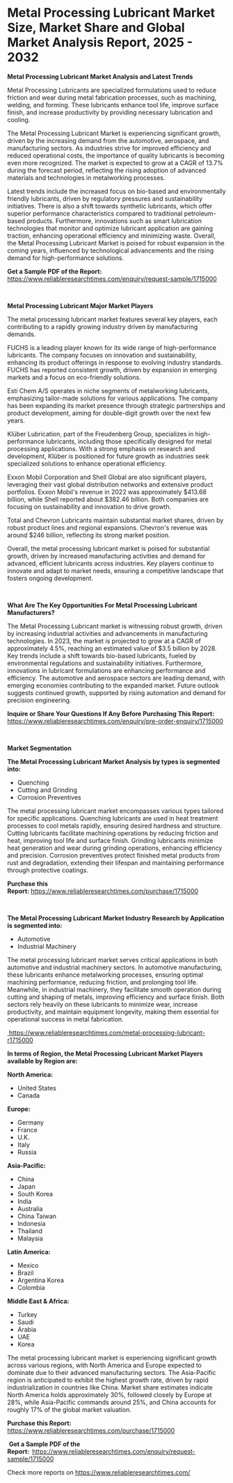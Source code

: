 <p><h1>Metal Processing Lubricant Market Size, Market Share and Global Market Analysis Report, 2025 - 2032</h1></p><p><strong>Metal Processing Lubricant Market Analysis and Latest Trends</strong></p>
<p><p>Metal Processing Lubricants are specialized formulations used to reduce friction and wear during metal fabrication processes, such as machining, welding, and forming. These lubricants enhance tool life, improve surface finish, and increase productivity by providing necessary lubrication and cooling. </p><p>The Metal Processing Lubricant Market is experiencing significant growth, driven by the increasing demand from the automotive, aerospace, and manufacturing sectors. As industries strive for improved efficiency and reduced operational costs, the importance of quality lubricants is becoming even more recognized. The market is expected to grow at a CAGR of 13.7% during the forecast period, reflecting the rising adoption of advanced materials and technologies in metalworking processes. </p><p>Latest trends include the increased focus on bio-based and environmentally friendly lubricants, driven by regulatory pressures and sustainability initiatives. There is also a shift towards synthetic lubricants, which offer superior performance characteristics compared to traditional petroleum-based products. Furthermore, innovations such as smart lubrication technologies that monitor and optimize lubricant application are gaining traction, enhancing operational efficiency and minimizing waste. Overall, the Metal Processing Lubricant Market is poised for robust expansion in the coming years, influenced by technological advancements and the rising demand for high-performance solutions.</p></p>
<p><strong>Get a Sample PDF of the Report:&nbsp;</strong> <a href="https://www.reliableresearchtimes.com/enquiry/request-sample/1715000?utm_campaign=3313&utm_medium=2&utm_source=Github&utm_content=ia&utm_term=28032025&utm_id=metal-processing-lubricant">https://www.reliableresearchtimes.com/enquiry/request-sample/1715000</a></p>
<p>&nbsp;</p>
<p><strong>Metal Processing Lubricant Major Market Players</strong></p>
<p><p>The metal processing lubricant market features several key players, each contributing to a rapidly growing industry driven by manufacturing demands. </p><p>FUCHS is a leading player known for its wide range of high-performance lubricants. The company focuses on innovation and sustainability, enhancing its product offerings in response to evolving industry standards. FUCHS has reported consistent growth, driven by expansion in emerging markets and a focus on eco-friendly solutions.</p><p>Esti Chem A/S operates in niche segments of metalworking lubricants, emphasizing tailor-made solutions for various applications. The company has been expanding its market presence through strategic partnerships and product development, aiming for double-digit growth over the next few years.</p><p>Klüber Lubrication, part of the Freudenberg Group, specializes in high-performance lubricants, including those specifically designed for metal processing applications. With a strong emphasis on research and development, Klüber is positioned for future growth as industries seek specialized solutions to enhance operational efficiency.</p><p>Exxon Mobil Corporation and Shell Global are also significant players, leveraging their vast global distribution networks and extensive product portfolios. Exxon Mobil's revenue in 2022 was approximately $413.68 billion, while Shell reported about $382.46 billion. Both companies are focusing on sustainability and innovation to drive growth.</p><p>Total and Chevron Lubricants maintain substantial market shares, driven by robust product lines and regional expansions. Chevron's revenue was around $246 billion, reflecting its strong market position.</p><p>Overall, the metal processing lubricant market is poised for substantial growth, driven by increased manufacturing activities and demand for advanced, efficient lubricants across industries. Key players continue to innovate and adapt to market needs, ensuring a competitive landscape that fosters ongoing development.</p></p>
<p>&nbsp;</p>
<p><strong>What Are The Key Opportunities For Metal Processing Lubricant Manufacturers?</strong></p>
<p><p>The Metal Processing Lubricant market is witnessing robust growth, driven by increasing industrial activities and advancements in manufacturing technologies. In 2023, the market is projected to grow at a CAGR of approximately 4.5%, reaching an estimated value of $3.5 billion by 2028. Key trends include a shift towards bio-based lubricants, fueled by environmental regulations and sustainability initiatives. Furthermore, innovations in lubricant formulations are enhancing performance and efficiency. The automotive and aerospace sectors are leading demand, with emerging economies contributing to the expanded market. Future outlook suggests continued growth, supported by rising automation and demand for precision engineering.</p></p>
<p><strong>Inquire or Share Your Questions If Any Before Purchasing This Report:</strong> <a href="https://www.reliableresearchtimes.com/enquiry/pre-order-enquiry/1715000?utm_campaign=3313&utm_medium=2&utm_source=Github&utm_content=ia&utm_term=28032025&utm_id=metal-processing-lubricant">https://www.reliableresearchtimes.com/enquiry/pre-order-enquiry/1715000</a></p>
<p>&nbsp;</p>
<p><strong>Market Segmentation</strong></p>
<p><strong>The Metal Processing Lubricant Market Analysis by types is segmented into:</strong></p>
<p><ul><li>Quenching</li><li>Cutting and Grinding</li><li>Corrosion Preventives</li></ul></p>
<p><p>The metal processing lubricant market encompasses various types tailored for specific applications. Quenching lubricants are used in heat treatment processes to cool metals rapidly, ensuring desired hardness and structure. Cutting lubricants facilitate machining operations by reducing friction and heat, improving tool life and surface finish. Grinding lubricants minimize heat generation and wear during grinding operations, enhancing efficiency and precision. Corrosion preventives protect finished metal products from rust and degradation, extending their lifespan and maintaining performance through protective coatings.</p></p>
<p><strong>Purchase this Report:&nbsp;</strong><a href="https://www.reliableresearchtimes.com/purchase/1715000?utm_campaign=3313&utm_medium=2&utm_source=Github&utm_content=ia&utm_term=28032025&utm_id=metal-processing-lubricant">https://www.reliableresearchtimes.com/purchase/1715000</a></p>
<p>&nbsp;</p>
<p><strong>The Metal Processing Lubricant Market Industry Research by Application is segmented into:</strong></p>
<p><ul><li>Automotive</li><li>Industrial Machinery</li></ul></p>
<p><p>The metal processing lubricant market serves critical applications in both automotive and industrial machinery sectors. In automotive manufacturing, these lubricants enhance metalworking processes, ensuring optimal machining performance, reducing friction, and prolonging tool life. Meanwhile, in industrial machinery, they facilitate smooth operation during cutting and shaping of metals, improving efficiency and surface finish. Both sectors rely heavily on these lubricants to minimize wear, increase productivity, and maintain equipment longevity, making them essential for operational success in metal fabrication.</p></p>
<p><a href="https://www.reliableresearchtimes.com/metal-processing-lubricant-r1715000?utm_campaign=3313&utm_medium=2&utm_source=Github&utm_content=ia&utm_term=28032025&utm_id=metal-processing-lubricant">&nbsp;https://www.reliableresearchtimes.com/metal-processing-lubricant-r1715000</a></p>
<p><strong>In terms of Region, the Metal Processing Lubricant Market Players available by Region are:</strong></p>
<p>
    <p> <strong> North America: </strong>
        <ul>
            <li>United States</li>
            <li>Canada</li>
        </ul>
        </p> 
    <p> <strong> Europe: </strong>
        <ul>
            <li>Germany</li>
            <li>France</li>
            <li>U.K.</li>
            <li>Italy</li>
            <li>Russia</li>
        </ul>
        </p> 
    <p> <strong> Asia-Pacific: </strong>
        <ul>
            <li>China</li>
            <li>Japan</li>
            <li>South Korea</li>
            <li>India</li>
            <li>Australia</li>
            <li>China Taiwan</li>
            <li>Indonesia</li>
            <li>Thailand</li>
            <li>Malaysia</li>
        </ul>
        </p> 
    <p> <strong> Latin America: </strong>
        <ul>
            <li>Mexico</li>
            <li>Brazil</li>
            <li>Argentina Korea</li>
            <li>Colombia</li>
        </ul>
        </p> 
    <p> <strong> Middle East & Africa: </strong>
        <ul>
            <li>Turkey</li>
            <li>Saudi</li>
            <li>Arabia</li>
            <li>UAE</li>
            <li>Korea</li>
        </ul>
    </p>
    </p>
<p><p>The metal processing lubricant market is experiencing significant growth across various regions, with North America and Europe expected to dominate due to their advanced manufacturing sectors. The Asia-Pacific region is anticipated to exhibit the highest growth rate, driven by rapid industrialization in countries like China. Market share estimates indicate North America holds approximately 30%, followed closely by Europe at 28%, while Asia-Pacific commands around 25%, and China accounts for roughly 17% of the global market valuation.</p></p>
<p><strong>Purchase this Report: </strong><a href="https://www.reliableresearchtimes.com/purchase/1715000?utm_campaign=3313&utm_medium=2&utm_source=Github&utm_content=ia&utm_term=28032025&utm_id=metal-processing-lubricant">https://www.reliableresearchtimes.com/purchase/1715000</a></p>
<p>&nbsp;<strong>Get a Sample PDF of the Report:&nbsp;&nbsp;</strong><a href="https://www.reliableresearchtimes.com/enquiry/request-sample/1715000?utm_campaign=3313&utm_medium=2&utm_source=Github&utm_content=ia&utm_term=28032025&utm_id=metal-processing-lubricant">https://www.reliableresearchtimes.com/enquiry/request-sample/1715000</a></p>
<p><strong></strong></p>
<p>Check more reports on <a href="https://www.reliableresearchtimes.com/?utm_campaign=3313&utm_medium=2&utm_source=Github&utm_content=ia&utm_term=28032025&utm_id=metal-processing-lubricant">https://www.reliableresearchtimes.com/</a></p>